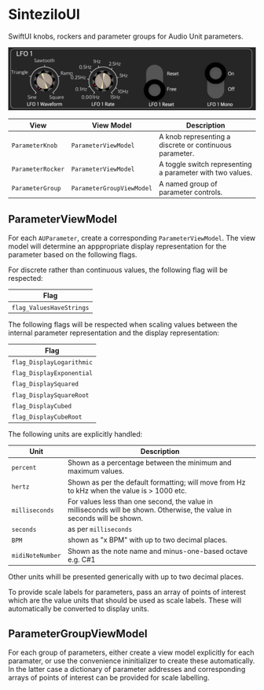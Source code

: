 # SinteziloUI

SwiftUI knobs, rockers and parameter groups for Audio Unit parameters.

![image](Images/SinteziloUI.png)

| View | View Model | Description |
| --- | --- | --- |
| ``ParameterKnob`` | ``ParameterViewModel`` | A knob representing a discrete or continuous parameter. |
| ``ParameterRocker`` | ``ParameterViewModel`` | A toggle switch representing a parameter with two values. |
| ``ParameterGroup`` | ``ParameterGroupViewModel`` | A named group of parameter controls. |

## ParameterViewModel

For each ``AUParameter``, create a corresponding ``ParameterViewModel``. The view model
will determine an apppropriate display representation for the parameter based on the following flags.

For discrete rather than continuous values, the following flag will be respected:

| Flag | 
| ----------- | 
| ``flag_ValuesHaveStrings`` |

The following flags will be respected when scaling values between the internal parameter representation and the display representation:

| Flag | 
| ----------- |
| ``flag_DisplayLogarithmic`` | 
| ``flag_DisplayExponential`` |
| ``flag_DisplaySquared`` | 
| ``flag_DisplaySquareRoot`` |
| ``flag_DisplayCubed`` |
| ``flag_DisplayCubeRoot`` |

The following units are explicitly handled:
    
| Unit      | Description |
| ----------- | ----------- |
| ``percent``      | Shown as a percentage between the minimum and maximum values. |
| ``hertz``   | Shown as per the default formatting; will move from Hz to kHz when the value is > 1000 etc. |
| ``milliseconds`` | For values less than one second, the value in milliseconds will be shown. Otherwise, the value in seconds will be shown. |
| ``seconds`` | as per ``milliseconds`` |
| ``BPM`` | shown as "x BPM" with up to two decimal places. |
| ``midiNoteNumber`` | Shown as the note name and minus-one-based octave e.g. C#1 |

Other units whill be presented generically with up to two decimal places.
    
To provide scale labels for parameters, pass an array of points of interest which are the value units that should be used as scale labels. These will automatically be converted to display units.

## ParameterGroupViewModel

For each group of parameters, either create a view model explicitly for each paramater, or use the 
convenience ininitializer to create these automatically. In the latter case a dictionary of parameter 
addresses and corresponding arrays of points of interest can be provided for scale labelling.
